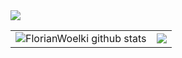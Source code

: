 <img src="https://i.imgur.com/8R95WUH.png" />

| | |
|:-------------------------:|:-------------------------:|
|<img align="center" src="https://github-readme-stats.anuraghazra1.vercel.app/api?username=florianwoelki&show_icons=true&include_all_commits=true&theme=radical" alt="FlorianWoelki github stats" />|<img align="center" src="https://github-readme-stats.anuraghazra1.vercel.app/api/top-langs/?username=florianwoelki&layout=compact&theme=radical" />|
